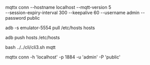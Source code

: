 mqttx conn --hostname localhost --mqtt-version 5 \
  --session-expiry-interval 300 --keepalive 60 --username admin --password public

adb -s emulator-5554 pull /etc/hosts hosts

adb push hosts /etc/hosts

bash ../../cli/cli3.sh mqtt

mqttx conn -h 'localhost' -p 1884 -u 'admin' -P 'public'